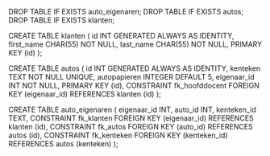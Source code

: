 DROP TABLE IF EXISTS auto_eigenaren;
DROP TABLE IF EXISTS autos;
DROP TABLE IF EXISTS klanten;

CREATE TABLE klanten
(
id         INT GENERATED ALWAYS AS IDENTITY,
first_name CHAR(55) NOT NULL,
last_name  CHAR(55) NOT NULL,
PRIMARY KEY (id)
);

CREATE TABLE autos
(
id           INT GENERATED ALWAYS AS IDENTITY,
kenteken     TEXT NOT NULL UNIQUE,
autopapieren INTEGER DEFAULT 5,
eigenaar_id  INT  NOT NULL,
PRIMARY KEY (id),
CONSTRAINT fk_hoofddocent FOREIGN KEY (eigenaar_id) REFERENCES klanten (id)
);

CREATE TABLE auto_eigenaren
(
eigenaar_id INT,
auto_id INT,
kenteken_id TEXT,
CONSTRAINT fk_klanten FOREIGN KEY (eigenaar_id) REFERENCES klanten (id),
CONSTRAINT fk_autos FOREIGN KEY (auto_id) REFERENCES autos (id),
CONSTRAINT fk_kenteken FOREIGN KEY (kenteken_id) REFERENCES autos (kenteken)
);
